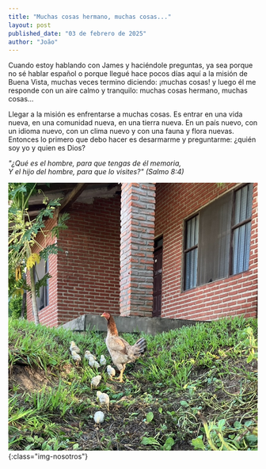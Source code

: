 ```yaml
---
title: "Muchas cosas hermano, muchas cosas..."
layout: post
published_date: "03 de febrero de 2025"
author: "João"
---
```

Cuando estoy hablando con James y haciéndole preguntas, ya sea porque no sé hablar español o porque llegué hace pocos días aquí a la misión de Buena Vista, muchas veces termino diciendo: ¡muchas cosas! y luego él me responde con un aire calmo y tranquilo: muchas cosas hermano, muchas cosas...



Llegar a la misión es enfrentarse a muchas cosas. Es entrar en una vida nueva, en una comunidad nueva, en una tierra nueva. En un país nuevo, con un idioma nuevo, con un clima nuevo y con una fauna y flora nuevas. Entonces lo primero que debo hacer es desarmarme y preguntarme: ¿quién soy yo y quien es Dios?

*"¿Qué es el hombre, para que tengas de él memoria,  
Y el hijo del hombre, para que lo visites?" (Salmo 8:4)* 

![screenshot](../assets/images/muchas_cosas.jpeg){:class="img-nosotros"}


